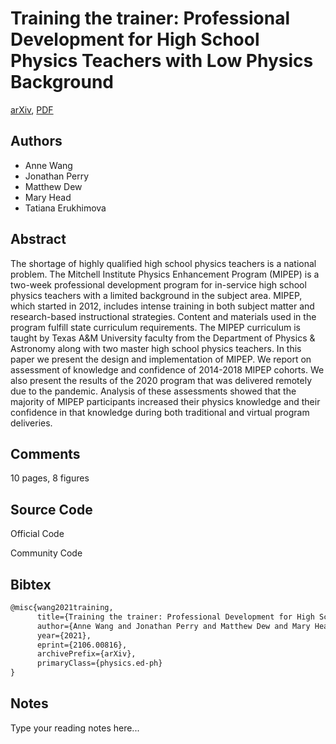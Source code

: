 
# Training the trainer: Professional Development for High School Physics Teachers with Low Physics Background

[arXiv](https://arxiv.org/abs/2106.0816), [PDF](https://arxiv.org/pdf/2106.0816.pdf)

## Authors

- Anne Wang
- Jonathan Perry
- Matthew Dew
- Mary Head
- Tatiana Erukhimova

## Abstract

The shortage of highly qualified high school physics teachers is a national problem. The Mitchell Institute Physics Enhancement Program (MIPEP) is a two-week professional development program for in-service high school physics teachers with a limited background in the subject area. MIPEP, which started in 2012, includes intense training in both subject matter and research-based instructional strategies. Content and materials used in the program fulfill state curriculum requirements. The MIPEP curriculum is taught by Texas A&M University faculty from the Department of Physics & Astronomy along with two master high school physics teachers. In this paper we present the design and implementation of MIPEP. We report on assessment of knowledge and confidence of 2014-2018 MIPEP cohorts. We also present the results of the 2020 program that was delivered remotely due to the pandemic. Analysis of these assessments showed that the majority of MIPEP participants increased their physics knowledge and their confidence in that knowledge during both traditional and virtual program deliveries.

## Comments

10 pages, 8 figures

## Source Code

Official Code



Community Code



## Bibtex

```tex
@misc{wang2021training,
      title={Training the trainer: Professional Development for High School Physics Teachers with Low Physics Background}, 
      author={Anne Wang and Jonathan Perry and Matthew Dew and Mary Head and Tatiana Erukhimova},
      year={2021},
      eprint={2106.00816},
      archivePrefix={arXiv},
      primaryClass={physics.ed-ph}
}
```

## Notes

Type your reading notes here...

